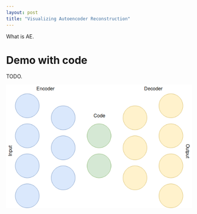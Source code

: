 ```yaml
---
layout: post
title: "Visualizing Autoencoder Reconstruction"
---
```


What is AE.

# Demo with code

TODO.

![Example][fig_ae]

[fig_ae]: /assets/autoencoder/autoencoder.png
